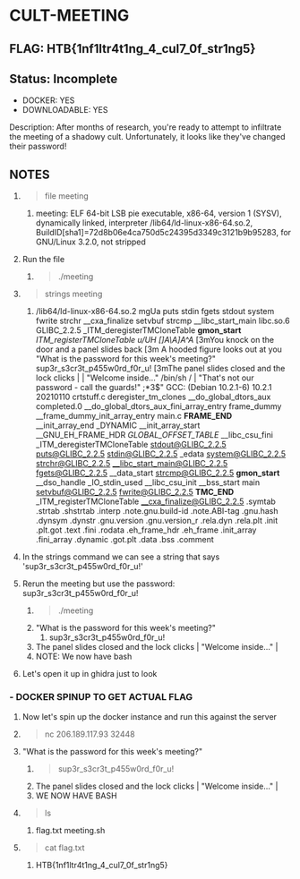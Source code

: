 # CULT-MEETING

## FLAG: HTB{1nf1ltr4t1ng_4_cul7_0f_str1ng5}

## Status: Incomplete

+ DOCKER: YES
+ DOWNLOADABLE: YES

Description: After months of research, you're ready to attempt to infiltrate the meeting of a shadowy cult. Unfortunately, it looks like they've changed their password!

## NOTES

1. > file meeting
   1. meeting: ELF 64-bit LSB pie executable, x86-64, version 1 (SYSV), dynamically linked, interpreter /lib64/ld-linux-x86-64.so.2, BuildID[sha1]=72d8b06e4ca750d5c24395d3349c3121b9b95283, for GNU/Linux 3.2.0, not stripped

2. Run the file
   1. > ./meeting

3. > strings meeting
   1. /lib64/ld-linux-x86-64.so.2
    mgUa
    puts
    stdin
    fgets
    stdout
    system
    fwrite
    strchr
    __cxa_finalize
    setvbuf
    strcmp
    __libc_start_main
    libc.so.6
    GLIBC_2.2.5
    _ITM_deregisterTMCloneTable
    __gmon_start__
    _ITM_registerTMCloneTable
    u/UH
    []A\A]A^A_
    [3mYou knock on the door and a panel slides back
    [3m A hooded figure looks out at you
    "What is the password for this week's meeting?"
    sup3r_s3cr3t_p455w0rd_f0r_u!
    [3mThe panel slides closed and the lock clicks
    |      | "Welcome inside..."
    /bin/sh
    \/
    \| "That's not our password - call the guards!"
    ;*3$"
    GCC: (Debian 10.2.1-6) 10.2.1 20210110
    crtstuff.c
    deregister_tm_clones
    __do_global_dtors_aux
    completed.0
    __do_global_dtors_aux_fini_array_entry
    frame_dummy
    __frame_dummy_init_array_entry
    main.c
    __FRAME_END__
    __init_array_end
    _DYNAMIC
    __init_array_start
    __GNU_EH_FRAME_HDR
    _GLOBAL_OFFSET_TABLE_
    __libc_csu_fini
    _ITM_deregisterTMCloneTable
    stdout@GLIBC_2.2.5
    puts@GLIBC_2.2.5
    stdin@GLIBC_2.2.5
    _edata
    system@GLIBC_2.2.5
    strchr@GLIBC_2.2.5
    __libc_start_main@GLIBC_2.2.5
    fgets@GLIBC_2.2.5
    __data_start
    strcmp@GLIBC_2.2.5
    __gmon_start__
    __dso_handle
    _IO_stdin_used
    __libc_csu_init
    __bss_start
    main
    setvbuf@GLIBC_2.2.5
    fwrite@GLIBC_2.2.5
    __TMC_END__
    _ITM_registerTMCloneTable
    __cxa_finalize@GLIBC_2.2.5
    .symtab
    .strtab
    .shstrtab
    .interp
    .note.gnu.build-id
    .note.ABI-tag
    .gnu.hash
    .dynsym
    .dynstr
    .gnu.version
    .gnu.version_r
    .rela.dyn
    .rela.plt
    .init
    .plt.got
    .text
    .fini
    .rodata
    .eh_frame_hdr
    .eh_frame
    .init_array
    .fini_array
    .dynamic
    .got.plt
    .data
    .bss
    .comment

4. In the strings command we can see a string that says 'sup3r_s3cr3t_p455w0rd_f0r_u!'
5. Rerun the meeting but use the password: sup3r_s3cr3t_p455w0rd_f0r_u!
   1. > ./meeting
   2. "What is the password for this week's meeting?"
      1. sup3r_s3cr3t_p455w0rd_f0r_u!
   3. The panel slides closed and the lock clicks | "Welcome inside..." |
   4. NOTE: We now have bash

6. Let's open it up in ghidra just to look

### - DOCKER SPINUP TO GET ACTUAL FLAG

1. Now let's spin up the docker instance and run this against the server
2. > nc 206.189.117.93 32448
3. "What is the password for this week's meeting?"
   1. > sup3r_s3cr3t_p455w0rd_f0r_u!
   2. The panel slides closed and the lock clicks | "Welcome inside..." |
   3. WE NOW HAVE BASH
4. > ls
   1. flag.txt meeting.sh
5. > cat flag.txt
   1. HTB{1nf1ltr4t1ng_4_cul7_0f_str1ng5}
